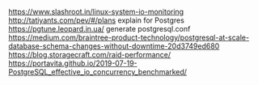 https://www.slashroot.in/linux-system-io-monitoring
http://tatiyants.com/pev/#/plans explain for Postgres
https://pgtune.leopard.in.ua/  generate postgresql.conf 
https://medium.com/braintree-product-technology/postgresql-at-scale-database-schema-changes-without-downtime-20d3749ed680
https://blog.storagecraft.com/raid-performance/
https://portavita.github.io/2019-07-19-PostgreSQL_effective_io_concurrency_benchmarked/
